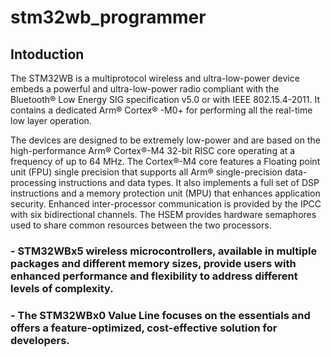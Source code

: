 # stm32wb_programmer
## Intoduction
 The STM32WB is a multiprotocol wireless and ultra-low-power device embeds a powerful and ultra-low-power radio compliant with the Bluetooth® Low Energy SIG specification v5.0 or with IEEE 802.15.4-2011. It contains a dedicated Arm® Cortex® -M0+ for performing all the real-time low layer operation.  
 
 The devices are designed to be extremely low-power and are based on the high-performance Arm® Cortex®-M4 32-bit RISC core operating at a frequency of up to 64 MHz. The Cortex®-M4 core features a Floating point unit (FPU) single precision that supports all Arm® single-precision data-processing instructions and data types. It also implements a full set of DSP instructions and a memory protection unit (MPU) that enhances application security. Enhanced inter-processor communication is provided by the IPCC with six bidirectional channels. The HSEM provides hardware semaphores used to share common resources between the two processors.       
 
 ### - STM32WBx5 wireless microcontrollers, available in multiple packages and different memory sizes, provide users with enhanced performance and flexibility to address different levels of complexity.     
 ### - The STM32WBx0 Value Line focuses on the essentials and offers a feature-optimized, cost-effective solution for developers.
